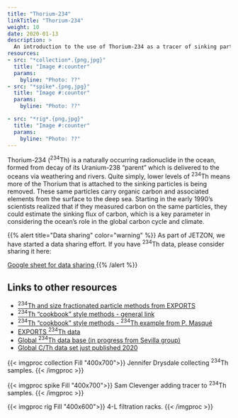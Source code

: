 ```yaml
---
title: "Thorium-234"
linkTitle: "Thorium-234"
weight: 10
date: 2020-01-13
description: >
  An introduction to the use of Thorium-234 as a tracer of sinking particles in the ocean
resources:
- src: "*collection*.{png,jpg}"
  title: "Image #:counter"
  params:
    byline: "Photo: ??"
- src: "*spike*.{png,jpg}"
  title: "Image #:counter"
  params:
    byline: "Photo: ??"

- src: "*rig*.{png,jpg}"
  title: "Image #:counter"
  params:
    byline: "Photo: ??"
---
```


Thorium-234 (<sup>234</sup>Th) is a naturally occurring radionuclide in the ocean, formed from decay of its Uranium-238 “parent” which is delivered to the oceans via weathering and rivers.  Quite simply, lower levels of <sup>234</sup>Th means more of the Thorium that is attached to the sinking particles is being removed.  These same particles carry organic carbon and associated elements from the surface to the deep sea.  Starting in the early 1990’s scientists realized that if they measured carbon on the same particles, they could estimate the sinking flux of carbon, which is a key parameter in considering the ocean’s role in the global carbon cycle and climate.  

{{% alert title="Data sharing" color="warning" %}}
As part of JETZON, we have started a data sharing effort. If you have <sup>234</sup>Th data, please consider sharing it here:

<a href="https://docs.google.com/spreadsheets/d/1jFyQP9v3tAmeRM_6i7pYjSEsnz1oqoLra-RDXb3uOKQ/edit?usp=sharing" target="_blank">
 	Google sheet for data sharing
</a>
{{% /alert %}}

## Links to other resources

- <a href="https://seabass.gsfc.nasa.gov/archive/WHOI/buesseler/EXPORTS/EXPORTSNP/documents" target="_blank">
	<sup>234</sup>Th and size fractionated particle methods from EXPORTS
	</a>

- <a href="https://cmer.whoi.edu/cookbook/" target="_blank">
	<sup>234</sup>Th “cookbook” style methods - general link
	</a>

- <a href="https://cmer.whoi.edu/wp-content/uploads/2018/01/45-RiO5-Method_Th-234-in-seawater.pdf" target="_blank">
	<sup>234</sup>Th “cookbook” style methods - <sup>234</sup>Th example from P. Masqué
	</a>

- <a href="https://seabass.gsfc.nasa.gov/archive/WHOI/buesseler/EXPORTS/EXPORTSNP/archive/" target="_blank">
	EXPORTS <sup>234</sup>Th data
	</a>

- <a href="https://cafethorium.whoi.edu/thorium-data/" target="_blank">
	Global <sup>234</sup>Th data base (in progress from Sevilla group)
	</a>

- <a href="https://doi.org/10.5194/essd-2020-10" target="_blank">
	Global C/Th data set just published 2020
	</a>

{{< imgproc collection Fill "400x700">}}
Jennifer Drysdale collecting <sup>234</sup>Th samples.
{{< /imgproc >}}

{{< imgproc spike Fill "400x700">}}
Sam Clevenger adding tracer to <sup>234</sup>Th samples.
{{< /imgproc >}}

{{< imgproc rig Fill "400x600">}}
4-L filtration racks.
{{< /imgproc >}}
